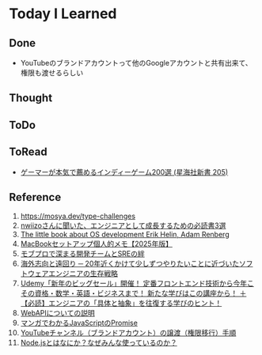 # Today I Learned

## Done
- YouTubeのブランドアカウントって他のGoogleアカウントと共有出来て、権限も渡せるらしい

## Thought

## ToDo

## ToRead
- [ゲーマーが本気で薦めるインディーゲーム200選 (星海社新書 205)](https://amzn.asia/d/dR72K3D)

## Reference
1. https://mosya.dev/type-challenges
2. [nwiizoさんに聞いた、エンジニアとして成長するための必読書3選](https://techtrain.dev/media/articles/j6q74oi10vz)
3. [The little book about OS development
Erik Helin, Adam Renberg](https://littleosbook.github.io/)
4. [MacBookセットアップ個人的メモ【2025年版】](https://zenn.dev/karaage0703/articles/a1ee72f22882e9)
5. [モブプロで深まる開発チームとSREの絆](https://zenn.dev/globis/articles/globis-sre-waiwai-mob-programing)
6. [海外志向と遠回り ─ 20年近くかけて少しずつやりたいことに近づいたソフトウェアエンジニアの生存戦略](https://www.pasonacareer.jp/article/geek180823/)
7. [Udemy「新年のビッグセール」開催！ 定番フロントエンド技術から今年こその資格・数学・英語・ビジネスまで！ 新たな学びはこの講座から！ ＋【必読】エンジニアの「具体と抽象」を往復する学びのヒント！](https://hatenanews.com/articles/2025/01/02/103000)
8. [WebAPIについての説明](https://qiita.com/busyoumono99/items/9b5ffd35dd521bafce47#%E3%81%AF%E3%81%98%E3%82%81%E3%81%AB)
9. [マンガでわかるJavaScriptのPromise](https://crocro.com/write/manga_js_promise/)
10. [YouTubeチャンネル（ブランドアカウント）の譲渡（権限移行）手順](https://rakkoma.com/knowledge/5989/)
11. [Node.jsとはなにか？なぜみんな使っているのか？](https://qiita.com/non_cal/items/a8fee0b7ad96e67713eb)